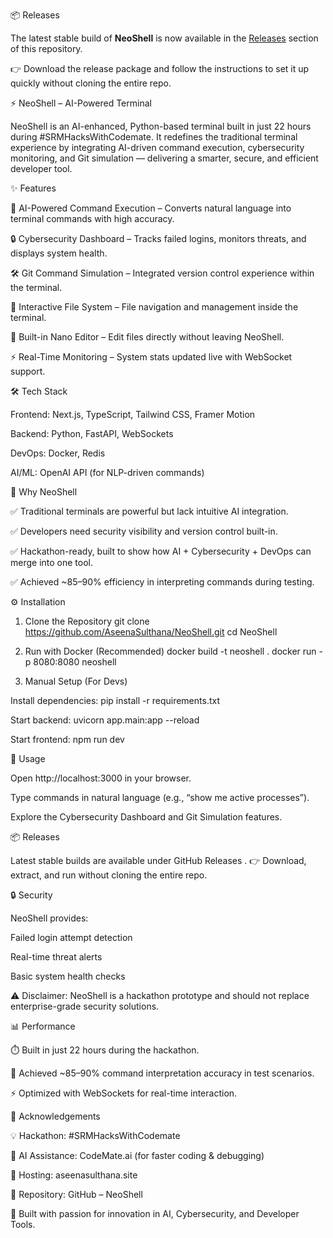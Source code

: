 📦 Releases

The latest stable build of **NeoShell** is now available in the [Releases](https://github.com/AseenaSulthana/NeoShell/releases) section of this repository.  

👉 Download the release package and follow the instructions to set it up quickly without cloning the entire repo.  

⚡ NeoShell – AI-Powered Terminal

NeoShell is an AI-enhanced, Python-based terminal built in just 22 hours during #SRMHacksWithCodemate. It redefines the traditional terminal experience by integrating AI-driven command execution, cybersecurity monitoring, and Git simulation — delivering a smarter, secure, and efficient developer tool.

✨ Features

🤖 AI-Powered Command Execution – Converts natural language into terminal commands with high accuracy.

🔒 Cybersecurity Dashboard – Tracks failed logins, monitors threats, and displays system health.

🛠️ Git Command Simulation – Integrated version control experience within the terminal.

📂 Interactive File System – File navigation and management inside the terminal.

📝 Built-in Nano Editor – Edit files directly without leaving NeoShell.

⚡ Real-Time Monitoring – System stats updated live with WebSocket support.

🛠️ Tech Stack

Frontend: Next.js, TypeScript, Tailwind CSS, Framer Motion

Backend: Python, FastAPI, WebSockets

DevOps: Docker, Redis

AI/ML: OpenAI API (for NLP-driven commands)

🎯 Why NeoShell

✅ Traditional terminals are powerful but lack intuitive AI integration.

✅ Developers need security visibility and version control built-in.

✅ Hackathon-ready, built to show how AI + Cybersecurity + DevOps can merge into one tool.

✅ Achieved ~85–90% efficiency in interpreting commands during testing.

⚙️ Installation
1. Clone the Repository
git clone https://github.com/AseenaSulthana/NeoShell.git
cd NeoShell

2. Run with Docker (Recommended)
docker build -t neoshell .
docker run -p 8080:8080 neoshell

3. Manual Setup (For Devs)

Install dependencies: pip install -r requirements.txt

Start backend: uvicorn app.main:app --reload

Start frontend: npm run dev

🚀 Usage

Open http://localhost:3000 in your browser.

Type commands in natural language (e.g., “show me active processes”).

Explore the Cybersecurity Dashboard and Git Simulation features.

📦 Releases

Latest stable builds are available under GitHub Releases
.
👉 Download, extract, and run without cloning the entire repo.

🔒 Security

NeoShell provides:

Failed login attempt detection

Real-time threat alerts

Basic system health checks

⚠️ Disclaimer: NeoShell is a hackathon prototype and should not replace enterprise-grade security solutions.

📊 Performance

⏱️ Built in just 22 hours during the hackathon.

🎯 Achieved ~85–90% command interpretation accuracy in test scenarios.

⚡ Optimized with WebSockets for real-time interaction.

🤝 Acknowledgements

💡 Hackathon: #SRMHacksWithCodemate

🤖 AI Assistance: CodeMate.ai (for faster coding & debugging)

🚀 Hosting: aseenasulthana.site

📂 Repository: GitHub – NeoShell

🔗 Built with passion for innovation in AI, Cybersecurity, and Developer Tools.

